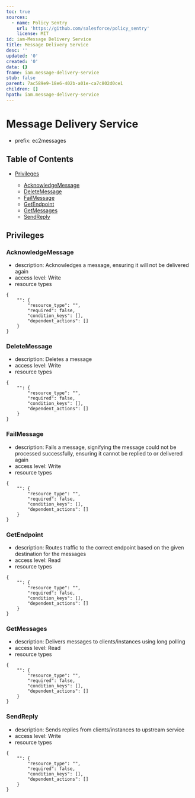 ```yaml
---
toc: true
sources:
  - name: Policy Sentry
    url: 'https://github.com/salesforce/policy_sentry'
    license: MIT
id: iam-Message Delivery Service
title: Message Delivery Service
desc: ''
updated: '0'
created: '0'
data: {}
fname: iam.message-delivery-service
stub: false
parent: 7ac589e9-18e6-402b-a01e-ca7c802d0ce1
children: []
hpath: iam.message-delivery-service
---
```

# Message Delivery Service

- prefix: ec2messages

## Table of Contents

- [Privileges](#privileges)

  - [AcknowledgeMessage](#acknowledgemessage)
  - [DeleteMessage](#deletemessage)
  - [FailMessage](#failmessage)
  - [GetEndpoint](#getendpoint)
  - [GetMessages](#getmessages)
  - [SendReply](#sendreply)

## Privileges

### AcknowledgeMessage

- description: Acknowledges a message, ensuring it will not be delivered again
- access level: Write
- resource types

```
{
    "": {
        "resource_type": "",
        "required": false,
        "condition_keys": [],
        "dependent_actions": []
    }
}
```

### DeleteMessage

- description: Deletes a message
- access level: Write
- resource types

```
{
    "": {
        "resource_type": "",
        "required": false,
        "condition_keys": [],
        "dependent_actions": []
    }
}
```

### FailMessage

- description: Fails a message, signifying the message could not be processed successfully, ensuring it cannot be replied to or delivered again
- access level: Write
- resource types

```
{
    "": {
        "resource_type": "",
        "required": false,
        "condition_keys": [],
        "dependent_actions": []
    }
}
```

### GetEndpoint

- description: Routes traffic to the correct endpoint based on the given destination for the messages
- access level: Read
- resource types

```
{
    "": {
        "resource_type": "",
        "required": false,
        "condition_keys": [],
        "dependent_actions": []
    }
}
```

### GetMessages

- description: Delivers messages to clients/instances using long polling
- access level: Read
- resource types

```
{
    "": {
        "resource_type": "",
        "required": false,
        "condition_keys": [],
        "dependent_actions": []
    }
}
```

### SendReply

- description: Sends replies from clients/instances to upstream service
- access level: Write
- resource types

```
{
    "": {
        "resource_type": "",
        "required": false,
        "condition_keys": [],
        "dependent_actions": []
    }
}
```
